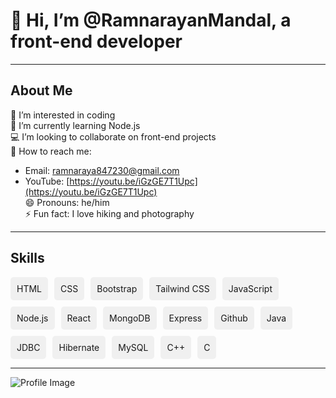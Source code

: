 # 👋 Hi, I’m @RamnarayanMandal, a front-end developer

---

## About Me

👀 I’m interested in coding  
🌱 I’m currently learning Node.js  
💻 I’m looking to collaborate on front-end projects  
📧 How to reach me:  
  - Email: ramnaraya847230@gmail.com  
  - YouTube: [https://youtu.be/iGzGE7T1Upc](https://youtu.be/iGzGE7T1Upc)  
😄 Pronouns: he/him  
⚡ Fun fact: I love hiking and photography  

---

## Skills

<div style="display: flex; flex-wrap: wrap; gap: 10px;">
  <div style="background-color: #f0f0f0; padding: 10px; border-radius: 5px;">
    HTML
  </div>
  <div style="background-color: #f0f0f0; padding: 10px; border-radius: 5px;">
    CSS
  </div>
  <div style="background-color: #f0f0f0; padding: 10px; border-radius: 5px;">
    Bootstrap
  </div>
  <div style="background-color: #f0f0f0; padding: 10px; border-radius: 5px;">
    Tailwind CSS
  </div>
  <div style="background-color: #f0f0f0; padding: 10px; border-radius: 5px;">
    JavaScript
  </div>
  <div style="background-color: #f0f0f0; padding: 10px; border-radius: 5px;">
    Node.js
  </div>
  <div style="background-color: #f0f0f0; padding: 10px; border-radius: 5px;">
    React
  </div>
  <div style="background-color: #f0f0f0; padding: 10px; border-radius: 5px;">
    MongoDB
  </div>
  <div style="background-color: #f0f0f0; padding: 10px; border-radius: 5px;">
    Express
  </div>
  <div style="background-color: #f0f0f0; padding: 10px; border-radius: 5px;">
    Github
  </div>
  <div style="background-color: #f0f0f0; padding: 10px; border-radius: 5px;">
    Java
  </div>
  <div style="background-color: #f0f0f0; padding: 10px; border-radius: 5px;">
    JDBC
  </div>
  <div style="background-color: #f0f0f0; padding: 10px; border-radius: 5px;">
    Hibernate
  </div>
  <div style="background-color: #f0f0f0; padding: 10px; border-radius: 5px;">
    MySQL
  </div>
  <div style="background-color: #f0f0f0; padding: 10px; border-radius: 5px;">
    C++
  </div>
  <div style="background-color: #f0f0f0; padding: 10px; border-radius: 5px;">
    C
  </div>
</div>

---

![Profile Image](https://camo.githubusercontent.com/700f2ecd2ca652d02ff0705ebdf8c4ee71dfbbe0d67fc02950f84eb251242ab9/68747470733a2f2f666972656261736573746f726167652e676f6f676c65617069732e636f6d2f76302f622f666c6578692d636f64696e672e61707073706f742e636f6d2f6f2f64656d706769372d35323066386435662d363364342d343435332d383832322d6462633134396165323766382e6769663f616c743d6d6564696126746f6b656e3d39316330633762322d393363332d343032392d623031312d316138373033633537333064)
